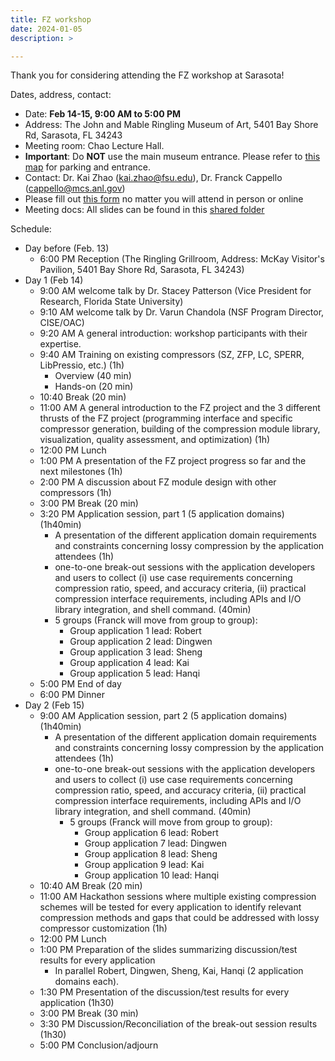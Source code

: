 ```yaml
---
title: FZ workshop
date: 2024-01-05
description: >

---
```


Thank you for considering attending the FZ workshop at Sarasota!


[//]: # (All slides for talks in the meeting can be found in this [shared folder]&#40;https://drive.google.com/drive/folders/1RyUrq8XNB2ZcXgecr63kk5hzK76WU7vp?usp=drive_link&#41;.)

Dates, address, contact:
+ Date: **Feb 14-15, 9:00 AM to 5:00 PM**
+ Address: The John and Mable Ringling Museum of Art, 5401 Bay Shore Rd, Sarasota, FL 34243
+ Meeting room: Chao Lecture Hall.
+ **Important**: Do **NOT** use the main museum entrance. Please refer to [this map](../Feb24FLMap.pdf) for parking and entrance. 
+ Contact: Dr. Kai Zhao (kai.zhao@fsu.edu), Dr. Franck Cappello (cappello@mcs.anl.gov)
+ Please fill out [this form](https://docs.google.com/forms/d/e/1FAIpQLSe6KjCFu9bsyHC3VFM3DQWAk-S35yUFw4ks-MuMobzvbHpRxQ/viewform) no matter you will attend in person or online
+ Meeting docs: All slides can be found in this [shared folder](https://drive.google.com/drive/folders/1zKNJn9_9QLGb5Ecm-Wm5Yc5pgfOdFMYK?usp=sharing)

Schedule:

+ Day before (Feb. 13)
  + 6:00 PM Reception (The Ringling Grillroom, Address: McKay Visitor's Pavilion, 5401 Bay Shore Rd, Sarasota, FL 34243)
+ Day 1 (Feb 14)
  + 9:00 AM welcome talk by Dr. Stacey Patterson (Vice President for Research, Florida State University)
  + 9:10 AM welcome talk by Dr. Varun Chandola (NSF Program Director, CISE/OAC)
  + 9:20 AM A general introduction: workshop participants with their expertise.
  + 9:40 AM Training on existing compressors (SZ, ZFP, LC, SPERR, LibPressio, etc.) (1h)
    + Overview (40 min)
    + Hands-on (20 min)
  + 10:40 Break (20 min)
  + 11:00 AM A general introduction to the FZ project and the 3 different thrusts of the FZ project (programming interface and specific compressor generation, building of the compression module library, visualization, quality assessment, and optimization) (1h)
  + 12:00 PM Lunch
  + 1:00 PM A presentation of the FZ project progress so far and the next milestones (1h)
  + 2:00 PM A discussion about FZ module design with other compressors (1h)
  + 3:00 PM Break (20 min)
  + 3:20 PM Application session, part 1 (5 application domains) (1h40min)
    + A presentation of the different application domain requirements and constraints concerning lossy compression by the application attendees (1h)
    + one-to-one break-out sessions with the application developers and users to collect (i) use case requirements concerning compression ratio, speed, and accuracy criteria, (ii) practical compression interface requirements, including APIs and I/O library integration, and shell command. (40min)
    + 5 groups (Franck will move from group to group):
      + Group application 1 lead: Robert
      + Group application 2 lead: Dingwen
      + Group application 3 lead: Sheng
      + Group application 4 lead: Kai
      + Group application 5 lead: Hanqi
  + 5:00 PM End of day
  + 6:00 PM Dinner
+ Day 2 (Feb 15)
  + 9:00 AM Application session, part 2 (5 application domains) (1h40min)
    + A presentation of the different application domain requirements and constraints concerning lossy compression by the application attendees (1h)
    + one-to-one break-out sessions with the application developers and users to collect (i) use case requirements concerning compression ratio, speed, and accuracy criteria, (ii) practical compression interface requirements, including APIs and I/O library integration, and shell command. (40min)
      + 5 groups (Franck will move from group to group):
        + Group application 6 lead: Robert
        + Group application 7 lead: Dingwen
        + Group application 8 lead: Sheng
        + Group application 9 lead: Kai
        + Group application 10 lead: Hanqi
  + 10:40 AM Break (20 min)
  + 11:00 AM Hackathon sessions where multiple existing compression schemes will be tested for every application to identify relevant compression methods and gaps that could be addressed with lossy compressor customization (1h)
  + 12:00 PM Lunch
  + 1:00 PM Preparation of the slides summarizing discussion/test results for every application
    + In parallel Robert, Dingwen, Sheng, Kai, Hanqi (2 application domains each).
  + 1:30 PM Presentation of the discussion/test results for every application (1h30)
  + 3:00 PM Break (30 min)
  + 3:30 PM Discussion/Reconciliation of the break-out session results (1h30)
  + 5:00 PM Conclusion/adjourn

